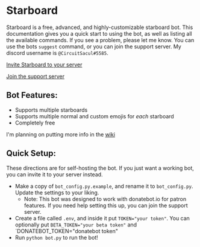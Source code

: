 # Starboard

Starboard is a free, advanced, and highly-customizable starboard bot. This documentation gives you a quick start to using the bot, as well as listing all the available commands. If you see a problem, please let me know. You can use the bots `suggest` command, or you can join the support server. My discord username is `@CircuitSacul#5585`.

[Invite Starboard to your server](https://discord.com/api/oauth2/authorize?client_id=700796664276844612&permissions=117824&scope=bot)

[Join the support server](https://discord.gg/3gK8mSA)

## Bot Features:
 - Supports multiple starboards
 - Supports multiple normal and custom emojis for *each* starboard
 - Completely free
 
 I'm planning on putting more info in the [wiki](https://github.com/CircuitSacul/Starboard/wiki)

## Quick Setup:
These directions are for self-hosting the bot. If you just want a working bot, you can invite it to your server instead.
 - Make a copy of `bot_config.py.example`, and rename it to `bot_config.py`. Update the settings to your liking.
   - Note: This bot was designed to work with donatebot.io for patron features. If you need help setting this up, you can join the support server.
 - Create a file called `.env`, and inside it put `TOKEN="your token"`. You can optionally put `BETA_TOKEN="your beta token"` and `DONATEBOT_TOKEN="donatebot token"
 - Run `python bot.py` to run the bot!
